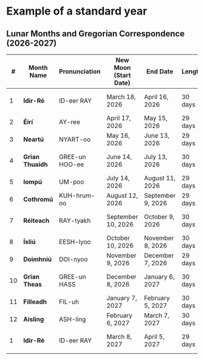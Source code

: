 # Example of a standard year
## Lunar Months and Gregorian Correspondence (2026-2027)

| #  | Month Name        | Pronunciation  | New Moon (Start Date) | End Date          | Length  | Significant Events         |
|----|-------------------|----------------|-----------------------|-------------------|---------|----------------------------|
| 1  | **Idir-Ré**       | ID-eer RAY     | March 18, 2026        | April 16, 2026    | 30 days | Vernal Equinox (March 20)  |
| 2  | **Éirí**          | AY-ree         | April 17, 2026        | May 15, 2026      | 29 days | Beltane (May 5th)          |
| 3  | **Neartú**        | NYART-oo       | May 16, 2026          | June 13, 2026     | 29 days |                            |
| 4  | **Grian Thuaidh** | GREE-un HOO-ee | June 14, 2026         | July 13, 2026     | 30 days | North Solstice (June 20)   |
| 5  | **Iompú**         | UM-poo         | July 14, 2026         | August 11, 2026   | 29 days | Lughnasadh (Aug 6)         |
| 6  | **Cothromú**      | KUH-hrum-oo    | August 12, 2026       | September 9, 2026 | 29 days |                            |
| 7  | **Réiteach**      | RAY-tyakh      | September 10, 2026    | October 9, 2026   | 30 days | Autumnal Equinox (Sept 22) |
| 8  | **Ísliú**         | EESH-lyoo      | October 10, 2026      | November 8, 2026  | 30 days | Samhain (Nov 6)            |
| 9  | **Doimhniú**      | DOI-nyoo       | November 9, 2026      | December 7, 2026  | 29 days |                            |
| 10 | **Grian Theas**   | GREE-un HASS   | December 8, 2026      | January 6, 2027   | 30 days | Winter Solstice (Dec 21)   |
| 11 | **Filleadh**      | FIL-uh         | January 7, 2027       | February 5, 2027  | 30 days | Imbolc (Feb 3)             |
| 12 | **Aisling**       | ASH-ling       | February 6, 2027      | March 7, 2027     | 30 days |                            |
| 1  | **Idir-Ré**       | ID-eer RAY     | March 8, 2027         | April 5, 2027     | 29 days | Vernal Equinox (March 20)  |